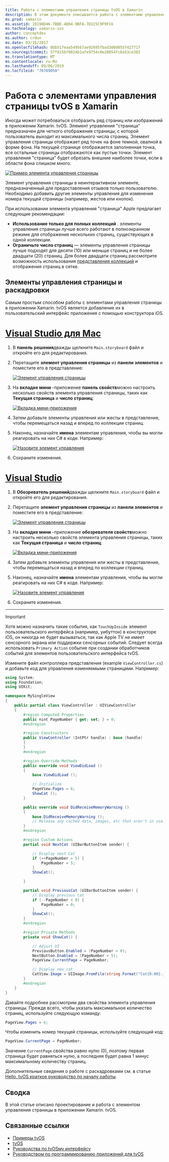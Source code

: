 ```yaml
---
title: Работа с элементами управления страницы tvOS в Xamarin
description: В этом документе описывается работа с элементами управления страницы tvOS в приложении, созданном с помощью Xamarin. Он содержит обобщенное описание элементов управления страницы, объясняет, как их настроить в раскадровках, а также как реагировать на события изменения страницы.
ms.prod: xamarin
ms.assetid: 19198D46-7BBE-4D04-9BFA-7D1C5C9F9FC6
ms.technology: xamarin-ios
author: conceptdev
ms.author: crdun
ms.date: 03/16/2017
ms.openlocfilehash: 8bb517eaa549567ae92695fbad300d055f42771f
ms.sourcegitcommit: 57f815bf0024b1afe9754c0e28054fc0a53ce302
ms.translationtype: MT
ms.contentlocale: ru-RU
ms.lasthandoff: 09/06/2019
ms.locfileid: "70769050"
---
```

# <a name="working-with-tvos-page-controls-in-xamarin"></a>Работа с элементами управления страницы tvOS в Xamarin

Иногда может потребоваться отобразить ряд страниц или изображений в приложении Xamarin. tvOS. Элемент управления "страница" предназначен для четкого отображения страницы, с которой пользователь выходит из максимального числа страниц. Элемент управления страницы отображает ряд точек на фоне темной, овалной в форме фона. На текущей странице отображается заполненная точка, все остальные страницы отображаются как пустые точки. Элемент управления "страница" будет обрезать внешние наиболее точки, если в области фона слишком много.

[![](page-controls-images/page01.png "Пример элемента управления страницы")](page-controls-images/page01.png#lightbox)

Элемент управления страницы в неинтерактивном элементе, предназначенный для предоставления отзывов только пользователю. Необходимо добавить другие элементы управления для изменения номера текущей страницы (например, жестов или кнопок).

При использовании элемента управления "страница" Apple предлагает следующие рекомендации:

- **Использование только для полных коллекций** . элементы управления страницы лучше всего работают в полноэкранном режиме для отображения нескольких страниц, существующих в одной коллекции.
- **Ограничьте число страниц** — элементы управления страницы лучше подходят для десяти (10) или меньше страниц и не более двадцати (20) страниц. Для более двадцати страниц рассмотрите возможность использования [представления коллекций](~/ios/tvos/user-interface/collection-views.md) и отображения страниц в сетке.

<a name="Page-Controls-and-Storyboards" />

## <a name="page-controls-and-storyboards"></a>Элементы управления страницы и раскадровки

Самым простым способом работы с элементами управления страницы в приложении Xamarin. tvOS является добавление их в пользовательский интерфейс приложения с помощью конструктора iOS.

# <a name="visual-studio-for-mactabmacos"></a>[Visual Studio для Mac](#tab/macos)

1. В **панель решения**дважды щелкните `Main.storyboard` файл и откройте его для редактирования.
1. Перетащите **элемент управления страницы** из **панели элементов** и поместите его в представление:

    [![](page-controls-images/page02.png "Элемент управления страницы")](page-controls-images/page02.png#lightbox)
1. На **вкладке мини** -приложение **панель свойств**можно настроить несколько свойств элемента управления страницы, таких как **Текущая страница** и **число страниц**:

    [![](page-controls-images/page03.png "Вкладка мини-приложения")](page-controls-images/page03.png#lightbox)
1. Затем добавьте элементы управления или жесты в представление, чтобы перемещаться назад и вперед по коллекции страниц.
1. Наконец, назначайте **имена** элементам управления, чтобы вы могли реагировать на них C# в коде. Например:

    [![](page-controls-images/page04.png "Назовите элемент управления")](page-controls-images/page04.png#lightbox)
1. Сохраните изменения.

# <a name="visual-studiotabwindows"></a>[Visual Studio](#tab/windows)

1. В **Обозреватель решений**дважды щелкните `Main.storyboard` файл и откройте его для редактирования.
1. Перетащите **элемент управления страницы** из **панели элементов** и поместите его в представление:

    [![](page-controls-images/page02-vs.png "Элемент управления страницы")](page-controls-images/page02-vs.png#lightbox)
1. На **вкладке мини** -приложение **обозревателя свойств**можно настроить несколько свойств элемента управления страницы, таких как **Текущая страница** и **число страниц**:

    [![](page-controls-images/page03-vs.png "Вкладка мини-приложения")](page-controls-images/page03-vs.png#lightbox)
1. Затем добавьте элементы управления или жесты в представление, чтобы перемещаться назад и вперед по коллекции страниц.
1. Наконец, назначайте **имена** элементам управления, чтобы вы могли реагировать на них C# в коде. Например:

    [![](page-controls-images/page04-vs.png "Назовите элемент управления")](page-controls-images/page04-vs.png#lightbox)
1. Сохраните изменения.

-----

> [!IMPORTANT]
> Хотя можно назначить такие события, как `TouchUpInside` элемент пользовательского интерфейса (например, уибуттон) в конструкторе iOS, он никогда не будет вызываться, так как Apple TV не имеет сенсорного экрана или поддержки сенсорных событий. Следует всегда использовать `Primary Action` событие при создании обработчиков событий для элементов пользовательского интерфейса tvOS.

Измените файл контроллера представления (example `ViewController.cs`) и добавьте код для управления изменяемыми страницами. Например:

```csharp
using System;
using Foundation;
using UIKit;

namespace MySingleView
{
    public partial class ViewController : UIViewController
    {
        #region Computed Properties
        public nint PageNumber { get; set; } = 0;
        #endregion

        #region Constructors
        public ViewController (IntPtr handle) : base (handle)
        {
        }
        #endregion

        #region Override Methods
        public override void ViewDidLoad ()
        {
            base.ViewDidLoad ();

            // Initialize
            PageView.Pages = 6;
            ShowCat ();
        }

        public override void DidReceiveMemoryWarning ()
        {
            base.DidReceiveMemoryWarning ();
            // Release any cached data, images, etc that aren't in use.
        }
        #endregion

        #region Custom Actions
        partial void NextCat (UIBarButtonItem sender) {

            // Display next Cat
            if (++PageNumber > 5) {
                PageNumber = 5;
            }
            ShowCat();

        }

        partial void PreviousCat (UIBarButtonItem sender) {
            // Display previous cat
            if (--PageNumber < 0) {
                PageNumber = 0;
            }
            ShowCat();
        }
        #endregion

        #region Private Methods
        private void ShowCat() {

            // Adjust UI
            PreviousButton.Enabled = (PageNumber > 0);
            NextButton.Enabled = (PageNumber < 5);
            PageView.CurrentPage = PageNumber;

            // Display new cat
            CatView.Image = UIImage.FromFile(string.Format("Cat{0:00}.jpg",PageNumber+1));
        }
        #endregion
    }
}
```

Давайте подробнее рассмотрим два свойства элемента управления страницы. Прежде всего, чтобы указать максимальное количество страниц, используйте следующую команду:

```csharp
PageView.Pages = 6;
```

Чтобы изменить номер текущей страницы, используйте следующий код:

```csharp
PageView.CurrentPage = PageNumber;
```

Значение `CurrentPage` свойства равно нулю (0), поэтому первая страница будет равняться нулю, а последняя будет равна 1 минус максимальному количеству страниц.

Дополнительные сведения о работе с раскадровками см. в статье [Hello, tvOS краткое руководство по началу работы](~/ios/tvos/get-started/hello-tvos.md).

<a name="Summary" />

## <a name="summary"></a>Сводка

В этой статье описано проектирование и работа с элементом управления страницы в приложении Xamarin. tvOS.

## <a name="related-links"></a>Связанные ссылки

- [Примеры tvOS](https://docs.microsoft.com/samples/browse/?products=xamarin&term=Xamarin.iOS+tvOS)
- [tvOS](https://developer.apple.com/tvos/)
- [Руководства по tvOSму интерфейсу](https://developer.apple.com/tvos/human-interface-guidelines/)
- [Руководством по программированию приложений для tvOS](https://developer.apple.com/library/prerelease/tvos/documentation/General/Conceptual/AppleTV_PG/)
